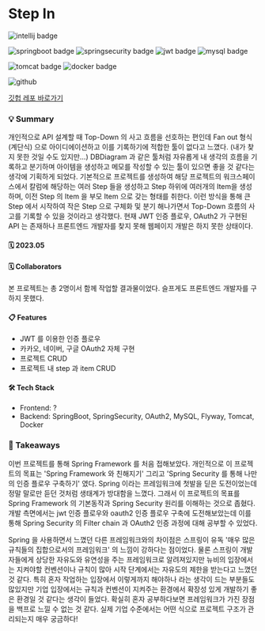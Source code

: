# Step In

![intellij badge](https://img.shields.io/badge/IntelliJ-000000?style=flat-square&logo=IntelliJ-IDEA&logoColor=white)

![springboot badge](https://img.shields.io/badge/SpringBoot-6DB33F?style=flat-square&logo=SpringBoot&logoColor=white)
![springsecurity badge](https://img.shields.io/badge/SpringSecurity-6DB33F?style=flat-square&logo=SpringSecurity&logoColor=white)
![jwt badge](https://img.shields.io/badge/JWT-000000?style=flat-square&logo=JSONWebTokens&logoColor=white)
![mysql badge](https://img.shields.io/badge/MySQL-4479A1?style=flat-square&logo=MySQL&logoColor=white)

![tomcat badge](https://img.shields.io/badge/Tomcat-F8DC75?style=flat-square&logo=ApacheTomcat&logoColor=black)
![docker badge](https://img.shields.io/badge/Docker-2496ED?style=flat-square&logo=Docker&logoColor=white)

![github](https://img.shields.io/badge/GitHub-181717?style=for-the-badge&logo=GitHub&logoColor=white)

[깃헙 레포 바로가기](https://github.com/EarthlyZ9/Step-In)



### 💡 Summary
개인적으로 API 설계할 때 Top-Down 의 사고 흐름을 선호하는 편인데 Fan out 형식 (계단식) 으로 아이디에이션하고
이를 기록하기에 적합한 툴이 없다고 느꼈다. (내가 찾지 못한 것일 수도 있지만...) DBDiagram 과 같은 툴처럼 자유롭게
내 생각의 흐름을 기록하고 분기하며 아이템을 생성하고 메모를 작성할 수 있는 툴이 있으면 좋을 것 같다는 생각에 기획하게 되었다.
기본적으로 프로젝트를 생성하여 해당 프로젝트의 워크스페이스에서 칼럼에 해당하는 여러 Step 들을 생성하고 Step 하위에 여러개의 Item을 생성하며,
이전 Step 의 Item 을 부모 Item 으로 갖는 형태를 취한다. 이런 방식을 통해 큰 Step 에서 시작하여 작은 Step 으로 구체화 및 분기 해나가면서
Top-Down 흐름의 사고를 기록할 수 있을 것이라고 생각했다. 현재 JWT 인증 플로우, OAuth2 가 구현된 API 는 존재하나 프론트엔드 개발자를
찾지 못해 웹페이지 개발은 하지 못한 상태이다.

#### 🗓 2023.05

#### 🗓 Collaborators
본 프로젝트는 총 2명이서 함께 작업할 결과물이었다. 슬프게도 프론트엔드 개발자를 구하지 못했다.


#### 📋 Features
* JWT 를 이용한 인증 플로우
* 카카오, 네이버, 구글 OAuth2 자체 구현
* 프로젝트 CRUD
* 프로젝트 내 step 과 item CRUD

#### 🛠 Tech Stack
* Frontend: ?
* Backend: SpringBoot, SpringSecurity, OAuth2, MySQL, Flyway, Tomcat, Docker


### 📌 Takeaways
이번 프로젝트를 통해 Spring Framework 를 처음 접해보았다. 개인적으로 이 프로젝트의 목표는 'Spring Framework 와 친해지기' 
그리고 'Spring Security 를 통해 나만의 인증 플로우 구축하기' 였다. Spring 이라는 프레임워크에 첫발을 딛은 도전이었는데
정말 말로만 듣던 것처럼 생태계가 방대함을 느꼈다. 그래서 이 프로젝트의 목표를 Spring Framework 의 기본동작과 
Spring Security 원리를 이해하는 것으로 좁혔다. 개발 측면에서는 jwt 인증 플로우와 oauth2 인증 플로우 구축에 도전해보았는데
이를 통해 Spring Security 의 Filter chain 과 OAuth2 인증 과정에 대해 공부할 수 있었다. 

Spring 을 사용하면서 느꼈던 다른 프레임워크와의 차이점은 스프링이 유독 '매우 많은 규칙들의 집합으로서의 프레임워크' 의 느낌이 강하다는
점이었다. 물론 스프링이 개발자들에게 상당한 자유도와 유연성을 주는 프레임워크로 알려져있지만 뉴비의 입장에서는 지켜야할 컨벤션이나 규칙이 많아
시작 단계에서는 자유도의 제한을 받는다고 느꼈던 것 같다. 특히 혼자 작업하는 입장에서 이렇게까지 해야하나 라는 생각이 드는 부분들도 많있지만
기업 입장에서는 규칙과 컨벤션이 지켜주는 환경에서 확장성 있게 개발하기 좋은 환경일 것 같다는 생각이 들었다. 확실히 혼자 공부하다보면
프레임워크가 가진 장점을 백프로 느낄 수 없는 것 같다. 실제 기업 수준에서는 어떤 식으로 프로젝트 구조가 관리되는지 매우 궁금하다!


